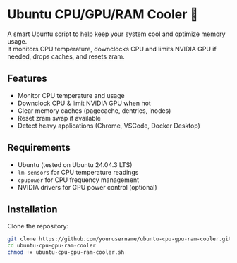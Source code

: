 # Ubuntu CPU/GPU/RAM Cooler 🐧

A smart Ubuntu script to help keep your system cool and optimize memory usage.  
It monitors CPU temperature, downclocks CPU and limits NVIDIA GPU if needed, drops caches, and resets zram.

## Features

- Monitor CPU temperature and usage  
- Downclock CPU & limit NVIDIA GPU when hot  
- Clear memory caches (pagecache, dentries, inodes)  
- Reset zram swap if available  
- Detect heavy applications (Chrome, VSCode, Docker Desktop)  

## Requirements

- Ubuntu (tested on Ubuntu 24.04.3 LTS)  
- `lm-sensors` for CPU temperature readings  
- `cpupower` for CPU frequency management  
- NVIDIA drivers for GPU power control (optional)

## Installation

Clone the repository:

```bash
git clone https://github.com/yourusername/ubuntu-cpu-gpu-ram-cooler.git
cd ubuntu-cpu-gpu-ram-cooler
chmod +x ubuntu-cpu-gpu-ram-cooler.sh
